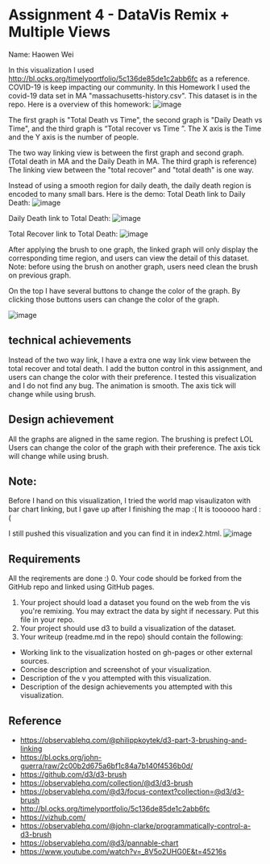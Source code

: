 Assignment 4 - DataVis Remix + Multiple Views
===
Name: Haowen Wei

In this visualization I used http://bl.ocks.org/timelyportfolio/5c136de85de1c2abb6fc as a reference.
COVID-19 is keep impacting our community. In this Homework I used the covid-19 data set in MA "massachusetts-history.csv". 
This dataset is in the repo.
Here is a overview of this homework:
![image](https://user-images.githubusercontent.com/59973823/111015033-d05af900-8374-11eb-9579-d40e0f7d6d57.png)

The first graph is "Total Death vs Time", the second graph is "Daily Death vs Time", and the third graph is “Total recover vs Time ”.
The X axis is the Time and the Y axis is the number of people.

The two way linking view is between the first graph and second graph. (Total death in MA and the Daily Death in MA. The third graph is reference)
The linking view between the "total recover" and "total death" is one way.

Instead of using a smooth region for daily death, the daily death region is encoded to many small bars. 
Here is the demo:
Total Death link to Daily Death:
![image](https://user-images.githubusercontent.com/59973823/111015229-d2718780-8375-11eb-98ef-f11eb9e28f21.png)

Daily Death link to Total Death:
![image](https://user-images.githubusercontent.com/59973823/111015259-eb7a3880-8375-11eb-9065-9a23608e2f23.png)

Total Recover link to Total Death:
![image](https://user-images.githubusercontent.com/59973823/111015305-15cbf600-8376-11eb-9a63-2ee335401d94.png)

After applying the brush to one graph, the linked graph will only display the corresponding time region, and users can view the detail of this dataset.
Note: before using the brush on another graph, users need clean the brush on previous graph.

On the top I have several buttons to change the color of the graph. By clicking those buttons users can change the color of the graph.

![image](https://user-images.githubusercontent.com/59973823/111015509-17e28480-8377-11eb-9a4c-834839347d53.png)

technical achievements
---
Instead of the two way link, I have a extra one way link view between the total recover and total death.
I add the button control in this assignment, and users can change the color with their preference.
I tested this visualization and I do not find any bug.
The animation is smooth.
The axis tick will change while using brush.

Design achievement
---
All the graphs are aligned in the same region. 
The brushing is prefect LOL
Users can change the color of the graph with their preference.
The axis tick will change while using brush.

Note:
---
Before I hand on this visualization, I tried the world map visaulizaton with bar chart linking, but I gave up after I finishing the map :( It is toooooo hard :(

I still pushed this visualization and you can find it in index2.html.
![image](https://user-images.githubusercontent.com/59973823/111016059-c8ea1e80-8379-11eb-95a6-d1e4b8d002e8.png)




Requirements 
---
All the reqirements are done :)
0. Your code should be forked from the GitHub repo and linked using GitHub pages. 
1. Your project should load a dataset you found on the web from the vis you're remixing. You may extract the data by sight if necessary. Put this file in your repo.
2. Your project should use d3 to build a visualization of the dataset. 
3. Your writeup (readme.md in the repo) should contain the following:

- Working link to the visualization hosted on gh-pages or other external sources.
- Concise description and screenshot of your visualization.
- Description of the v you attempted with this visualization.
- Description of the design achievements you attempted with this visualization.

Reference
---

- https://observablehq.com/@philippkoytek/d3-part-3-brushing-and-linking
- https://bl.ocks.org/john-guerra/raw/2c00b2d675a6bf1c84a7b140f4536b0d/
- https://github.com/d3/d3-brush
- https://observablehq.com/collection/@d3/d3-brush
- https://observablehq.com/@d3/focus-context?collection=@d3/d3-brush
- http://bl.ocks.org/timelyportfolio/5c136de85de1c2abb6fc
- https://vizhub.com/
- https://observablehq.com/@john-clarke/programmatically-control-a-d3-brush
- https://observablehq.com/@d3/pannable-chart
- https://www.youtube.com/watch?v=_8V5o2UHG0E&t=45216s

